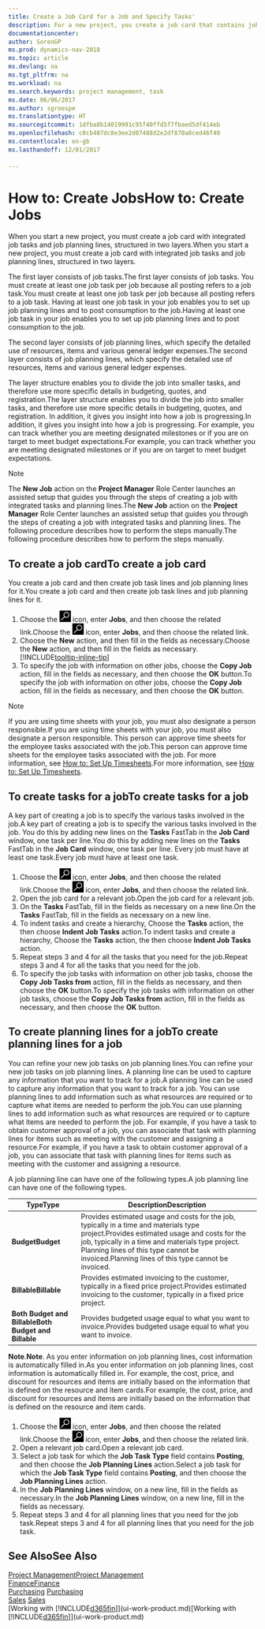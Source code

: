 ```yaml
---
title: Create a Job Card for a Job and Specify Tasks'
description: For a new project, you create a job card that contains job tasks and planning lines, to help you manage progress and budgets.
documentationcenter: 
author: SorenGP
ms.prod: dynamics-nav-2018
ms.topic: article
ms.devlang: na
ms.tgt_pltfrm: na
ms.workload: na
ms.search.keywords: project management, task
ms.date: 06/06/2017
ms.author: sgroespe
ms.translationtype: HT
ms.sourcegitcommit: 1dfba8b14019991c95f40ffd5f7fbaed5df414eb
ms.openlocfilehash: c0cb407dc8e3ee2d07488d2e2df870a8ced46f40
ms.contentlocale: en-gb
ms.lasthandoff: 12/01/2017

---
```

# <a name="how-to-create-jobs"></a><span data-ttu-id="487fb-103">How to: Create Jobs</span><span class="sxs-lookup"><span data-stu-id="487fb-103">How to: Create Jobs</span></span>
<span data-ttu-id="487fb-104">When you start a new project, you must create a job card with integrated job tasks and job planning lines, structured in two layers.</span><span class="sxs-lookup"><span data-stu-id="487fb-104">When you start a new project, you must create a job card with integrated job tasks and job planning lines, structured in two layers.</span></span>  

<span data-ttu-id="487fb-105">The first layer consists of job tasks.</span><span class="sxs-lookup"><span data-stu-id="487fb-105">The first layer consists of job tasks.</span></span> <span data-ttu-id="487fb-106">You must create at least one job task per job because all posting refers to a job task.</span><span class="sxs-lookup"><span data-stu-id="487fb-106">You must create at least one job task per job because all posting refers to a job task.</span></span> <span data-ttu-id="487fb-107">Having at least one job task in your job enables you to set up job planning lines and to post consumption to the job.</span><span class="sxs-lookup"><span data-stu-id="487fb-107">Having at least one job task in your job enables you to set up job planning lines and to post consumption to the job.</span></span>

<span data-ttu-id="487fb-108">The second layer consists of job planning lines, which specify the detailed use of resources, items and various general ledger expenses.</span><span class="sxs-lookup"><span data-stu-id="487fb-108">The second layer consists of job planning lines, which specify the detailed use of resources, items and various general ledger expenses.</span></span>

<span data-ttu-id="487fb-109">The layer structure enables you to divide the job into smaller tasks, and therefore use more specific details in budgeting, quotes, and registration.</span><span class="sxs-lookup"><span data-stu-id="487fb-109">The layer structure enables you to divide the job into smaller tasks, and therefore use more specific details in budgeting, quotes, and registration.</span></span> <span data-ttu-id="487fb-110">In addition, it gives you insight into how a job is progressing.</span><span class="sxs-lookup"><span data-stu-id="487fb-110">In addition, it gives you insight into how a job is progressing.</span></span> <span data-ttu-id="487fb-111">For example, you can track whether you are meeting designated milestones or if you are on target to meet budget expectations.</span><span class="sxs-lookup"><span data-stu-id="487fb-111">For example, you can track whether you are meeting designated milestones or if you are on target to meet budget expectations.</span></span>

> [!NOTE]  
>   <span data-ttu-id="487fb-112">The **New Job** action on the **Project Manager** Role Center launches an assisted setup that guides you through the steps of creating a job with integrated tasks and planning lines.</span><span class="sxs-lookup"><span data-stu-id="487fb-112">The **New Job** action on the **Project Manager** Role Center launches an assisted setup that guides you through the steps of creating a job with integrated tasks and planning lines.</span></span> <span data-ttu-id="487fb-113">The following procedure describes how to perform the steps manually.</span><span class="sxs-lookup"><span data-stu-id="487fb-113">The following procedure describes how to perform the steps manually.</span></span>

## <a name="to-create-a-job-card"></a><span data-ttu-id="487fb-114">To create a job card</span><span class="sxs-lookup"><span data-stu-id="487fb-114">To create a job card</span></span>
<span data-ttu-id="487fb-115">You create a job card and then create job task lines and job planning lines for it.</span><span class="sxs-lookup"><span data-stu-id="487fb-115">You create a job card and then create job task lines and job planning lines for it.</span></span>

1. <span data-ttu-id="487fb-116">Choose the ![Search for Page or Report](media/ui-search/search_small.png "Search for Page or Report icon") icon, enter **Jobs**, and then choose the related link.</span><span class="sxs-lookup"><span data-stu-id="487fb-116">Choose the ![Search for Page or Report](media/ui-search/search_small.png "Search for Page or Report icon") icon, enter **Jobs**, and then choose the related link.</span></span>  
2. <span data-ttu-id="487fb-117">Choose the **New** action, and then fill in the fields as necessary.</span><span class="sxs-lookup"><span data-stu-id="487fb-117">Choose the **New** action, and then fill in the fields as necessary.</span></span> [!INCLUDE[tooltip-inline-tip](includes/tooltip-inline-tip_md.md)]
3. <span data-ttu-id="487fb-118">To specify the job with information on other jobs, choose the **Copy Job** action, fill in the fields as necessary, and then choose the **OK** button.</span><span class="sxs-lookup"><span data-stu-id="487fb-118">To specify the job with information on other jobs, choose the **Copy Job** action, fill in the fields as necessary, and then choose the **OK** button.</span></span>

> [!NOTE]  
>   <span data-ttu-id="487fb-119">If you are using time sheets with your job, you must also designate a person responsible.</span><span class="sxs-lookup"><span data-stu-id="487fb-119">If you are using time sheets with your job, you must also designate a person responsible.</span></span> <span data-ttu-id="487fb-120">This person can approve time sheets for the employee tasks associated with the job.</span><span class="sxs-lookup"><span data-stu-id="487fb-120">This person can approve time sheets for the employee tasks associated with the job.</span></span> <span data-ttu-id="487fb-121">For more information, see [How to: Set Up Timesheets](projects-how-setup-time-sheets.md).</span><span class="sxs-lookup"><span data-stu-id="487fb-121">For more information, see [How to: Set Up Timesheets](projects-how-setup-time-sheets.md).</span></span>

## <a name="to-create-tasks-for-a-job"></a><span data-ttu-id="487fb-122">To create tasks for a job</span><span class="sxs-lookup"><span data-stu-id="487fb-122">To create tasks for a job</span></span>
<span data-ttu-id="487fb-123">A key part of creating a job is to specify the various tasks involved in the job.</span><span class="sxs-lookup"><span data-stu-id="487fb-123">A key part of creating a job is to specify the various tasks involved in the job.</span></span> <span data-ttu-id="487fb-124">You do this by adding new lines on the **Tasks** FastTab in the **Job Card** window, one task per line.</span><span class="sxs-lookup"><span data-stu-id="487fb-124">You do this by adding new lines on the **Tasks** FastTab in the **Job Card** window, one task per line.</span></span> <span data-ttu-id="487fb-125">Every job must have at least one task.</span><span class="sxs-lookup"><span data-stu-id="487fb-125">Every job must have at least one task.</span></span>

1. <span data-ttu-id="487fb-126">Choose the ![Search for Page or Report](media/ui-search/search_small.png "Search for Page or Report icon") icon, enter **Jobs**, and then choose the related link.</span><span class="sxs-lookup"><span data-stu-id="487fb-126">Choose the ![Search for Page or Report](media/ui-search/search_small.png "Search for Page or Report icon") icon, enter **Jobs**, and then choose the related link.</span></span>
2. <span data-ttu-id="487fb-127">Open the job card for a relevant job.</span><span class="sxs-lookup"><span data-stu-id="487fb-127">Open the job card for a relevant job.</span></span>
3. <span data-ttu-id="487fb-128">On the **Tasks** FastTab, fill in the fields as necessary on a new line.</span><span class="sxs-lookup"><span data-stu-id="487fb-128">On the **Tasks** FastTab, fill in the fields as necessary on a new line.</span></span>
4. <span data-ttu-id="487fb-129">To indent tasks and create a hierarchy, Choose the **Tasks** action, the then choose **Indent Job Tasks** action.</span><span class="sxs-lookup"><span data-stu-id="487fb-129">To indent tasks and create a hierarchy, Choose the **Tasks** action, the then choose **Indent Job Tasks** action.</span></span>
5. <span data-ttu-id="487fb-130">Repeat steps 3 and 4 for all the tasks that you need for the job.</span><span class="sxs-lookup"><span data-stu-id="487fb-130">Repeat steps 3 and 4 for all the tasks that you need for the job.</span></span>
6. <span data-ttu-id="487fb-131">To specify the job tasks with information on other job tasks, choose the **Copy Job Tasks from** action, fill in the fields as necessary, and then choose the **OK** button.</span><span class="sxs-lookup"><span data-stu-id="487fb-131">To specify the job tasks with information on other job tasks, choose the **Copy Job Tasks from** action, fill in the fields as necessary, and then choose the **OK** button.</span></span>

## <a name="to-create-planning-lines-for-a-job"></a><span data-ttu-id="487fb-132">To create planning lines for a job</span><span class="sxs-lookup"><span data-stu-id="487fb-132">To create planning lines for a job</span></span>
<span data-ttu-id="487fb-133">You can refine your new job tasks on job planning lines.</span><span class="sxs-lookup"><span data-stu-id="487fb-133">You can refine your new job tasks on job planning lines.</span></span> <span data-ttu-id="487fb-134">A planning line can be used to capture any information that you want to track for a job.</span><span class="sxs-lookup"><span data-stu-id="487fb-134">A planning line can be used to capture any information that you want to track for a job.</span></span> <span data-ttu-id="487fb-135">You can use planning lines to add information such as what resources are required or to capture what items are needed to perform the job.</span><span class="sxs-lookup"><span data-stu-id="487fb-135">You can use planning lines to add information such as what resources are required or to capture what items are needed to perform the job.</span></span> <span data-ttu-id="487fb-136">For example, if you have a task to obtain customer approval of a job, you can associate that task with planning lines for items such as meeting with the customer and assigning a resource.</span><span class="sxs-lookup"><span data-stu-id="487fb-136">For example, if you have a task to obtain customer approval of a job, you can associate that task with planning lines for items such as meeting with the customer and assigning a resource.</span></span>  

<span data-ttu-id="487fb-137">A job planning line can have one of the following types.</span><span class="sxs-lookup"><span data-stu-id="487fb-137">A job planning line can have one of the following types.</span></span>  

| <span data-ttu-id="487fb-138">Type</span><span class="sxs-lookup"><span data-stu-id="487fb-138">Type</span></span> | <span data-ttu-id="487fb-139">Description</span><span class="sxs-lookup"><span data-stu-id="487fb-139">Description</span></span> |
| --- | --- |
| <span data-ttu-id="487fb-140">**Budget**</span><span class="sxs-lookup"><span data-stu-id="487fb-140">**Budget**</span></span> |<span data-ttu-id="487fb-141">Provides estimated usage and costs for the job, typically in a time and materials type project.</span><span class="sxs-lookup"><span data-stu-id="487fb-141">Provides estimated usage and costs for the job, typically in a time and materials type project.</span></span> <span data-ttu-id="487fb-142">Planning lines of this type cannot be invoiced.</span><span class="sxs-lookup"><span data-stu-id="487fb-142">Planning lines of this type cannot be invoiced.</span></span> |
| <span data-ttu-id="487fb-143">**Billable**</span><span class="sxs-lookup"><span data-stu-id="487fb-143">**Billable**</span></span> |<span data-ttu-id="487fb-144">Provides estimated invoicing to the customer, typically in a fixed price project.</span><span class="sxs-lookup"><span data-stu-id="487fb-144">Provides estimated invoicing to the customer, typically in a fixed price project.</span></span> |
| <span data-ttu-id="487fb-145">**Both Budget and Billable**</span><span class="sxs-lookup"><span data-stu-id="487fb-145">**Both Budget and Billable**</span></span> |<span data-ttu-id="487fb-146">Provides budgeted usage equal to what you want to invoice.</span><span class="sxs-lookup"><span data-stu-id="487fb-146">Provides budgeted usage equal to what you want to invoice.</span></span> |

<span data-ttu-id="487fb-147">**Note**.</span><span class="sxs-lookup"><span data-stu-id="487fb-147">**Note**.</span></span> <span data-ttu-id="487fb-148">As you enter information on job planning lines, cost information is automatically filled in.</span><span class="sxs-lookup"><span data-stu-id="487fb-148">As you enter information on job planning lines, cost information is automatically filled in.</span></span> <span data-ttu-id="487fb-149">For example, the cost, price, and discount for resources and items are initially based on the information that is defined on the resource and item cards.</span><span class="sxs-lookup"><span data-stu-id="487fb-149">For example, the cost, price, and discount for resources and items are initially based on the information that is defined on the resource and item cards.</span></span>

1. <span data-ttu-id="487fb-150">Choose the ![Search for Page or Report](media/ui-search/search_small.png "Search for Page or Report icon") icon, enter **Jobs**, and then choose the related link.</span><span class="sxs-lookup"><span data-stu-id="487fb-150">Choose the ![Search for Page or Report](media/ui-search/search_small.png "Search for Page or Report icon") icon, enter **Jobs**, and then choose the related link.</span></span>
2. <span data-ttu-id="487fb-151">Open a relevant job card.</span><span class="sxs-lookup"><span data-stu-id="487fb-151">Open a relevant job card.</span></span>
3. <span data-ttu-id="487fb-152">Select a job task for which the **Job Task Type** field contains **Posting**, and then choose the **Job Planning Lines** action.</span><span class="sxs-lookup"><span data-stu-id="487fb-152">Select a job task for which the **Job Task Type** field contains **Posting**, and then choose the **Job Planning Lines** action.</span></span>  
4. <span data-ttu-id="487fb-153">In the **Job Planning Lines** window, on a new line, fill in the fields as necessary.</span><span class="sxs-lookup"><span data-stu-id="487fb-153">In the **Job Planning Lines** window, on a new line, fill in the fields as necessary.</span></span>
5. <span data-ttu-id="487fb-154">Repeat steps 3 and 4 for all planning lines that you need for the job task.</span><span class="sxs-lookup"><span data-stu-id="487fb-154">Repeat steps 3 and 4 for all planning lines that you need for the job task.</span></span>

## <a name="see-also"></a><span data-ttu-id="487fb-155">See Also</span><span class="sxs-lookup"><span data-stu-id="487fb-155">See Also</span></span>
[<span data-ttu-id="487fb-156">Project Management</span><span class="sxs-lookup"><span data-stu-id="487fb-156">Project Management</span></span>](projects-manage-projects.md)  
[<span data-ttu-id="487fb-157">Finance</span><span class="sxs-lookup"><span data-stu-id="487fb-157">Finance</span></span>](finance.md)  
<span data-ttu-id="487fb-158">[Purchasing](purchasing-manage-purchasing.md)       </span><span class="sxs-lookup"><span data-stu-id="487fb-158">[Purchasing](purchasing-manage-purchasing.md)       </span></span>  
<span data-ttu-id="487fb-159">[Sales](sales-manage-sales.md)    </span><span class="sxs-lookup"><span data-stu-id="487fb-159">[Sales](sales-manage-sales.md)    </span></span>  
<span data-ttu-id="487fb-160">[Working with [!INCLUDE[d365fin](includes/d365fin_md.md)]](ui-work-product.md)</span><span class="sxs-lookup"><span data-stu-id="487fb-160">[Working with [!INCLUDE[d365fin](includes/d365fin_md.md)]](ui-work-product.md)</span></span>  

